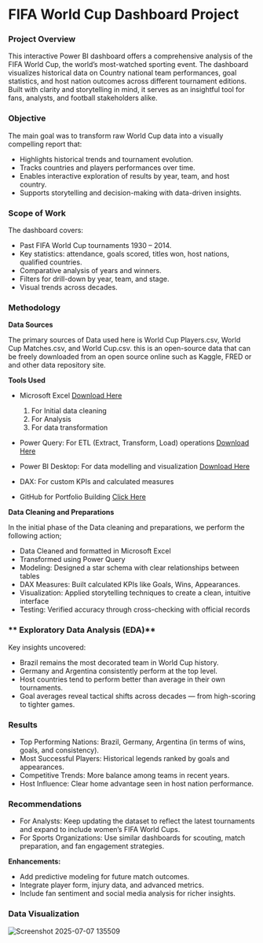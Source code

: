# FIFA World Cup Dashboard Project

### **Project Overview**
This interactive Power BI dashboard offers a comprehensive analysis of the FIFA World Cup, the world’s most-watched sporting event. The dashboard visualizes historical data on Country national team performances, goal statistics, and host nation outcomes across different tournament editions. Built with clarity and storytelling in mind, it serves as an insightful tool for fans, analysts, and football stakeholders alike.

### **Objective**
The main goal was to transform raw World Cup data into a visually compelling report that:
- Highlights historical trends and tournament evolution.
- Tracks countries and players performances over time.
- Enables interactive exploration of results by year, team, and host country.
- Supports storytelling and decision-making with data-driven insights.

### **Scope of Work**
The dashboard covers:
- Past FIFA World Cup tournaments 1930 – 2014.
- Key statistics: attendance, goals scored, titles won, host nations, qualified countries.
- Comparative analysis of years and winners.
- Filters for drill-down by year, team, and stage.
- Visual trends across decades.

### **Methodology**

**Data Sources**

The primary sources of Data used here is World Cup Players.csv, World Cup Matches.csv, and World Cup.csv. this is an open-source data that can be freely downloaded from an open source online such as Kaggle, FRED or and other data repository site.

**Tools Used**
- Microsoft Excel [Download Here](https://www.Microsoft.com)
  1. For Initial data cleaning
  2. For Analysis
  3. For data transformation

- Power Query: For ETL (Extract, Transform, Load) operations [Download Here](https://learn.microsoft.com/en-us/power-query/)

- Power BI Desktop: For data modelling and visualization [Download Here](https://powerbi.microsoft.com)

- DAX: For custom KPIs and calculated measures 

- GitHub for Portfolio Building	[Click Here](https://github.com)

**Data Cleaning and Preparations**

In the initial phase of the Data cleaning and preparations, we perform the following action;
- Data Cleaned and formatted in Microsoft Excel 
- Transformed using Power Query
- Modeling: Designed a star schema with clear relationships between tables
- DAX Measures: Built calculated KPIs like Goals, Wins, Appearances.
- Visualization: Applied storytelling techniques to create a clean, intuitive interface
- Testing: Verified accuracy through cross-checking with official records

### ** Exploratory Data Analysis (EDA)**
Key insights uncovered:
- Brazil remains the most decorated team in World Cup history.
- Germany and Argentina consistently perform at the top level.
- Host countries tend to perform better than average in their own tournaments.
- Goal averages reveal tactical shifts across decades — from high-scoring to tighter games.

### **Results**
- Top Performing Nations: Brazil, Germany, Argentina (in terms of wins, goals, and consistency).
- Most Successful Players: Historical legends ranked by goals and appearances.
- Competitive Trends: More balance among teams in recent years.
- Host Influence: Clear home advantage seen in host nation performance.

### **Recommendations**

- For Analysts: Keep updating the dataset to reflect the latest tournaments and expand to include women’s FIFA World Cups.
- For Sports Organizations: Use similar dashboards for scouting, match preparation, and fan engagement strategies.

**Enhancements:**
- Add predictive modeling for future match outcomes.
- Integrate player form, injury data, and advanced metrics.
- Include fan sentiment and social media analysis for richer insights.

### **Data Visualization**
![Screenshot 2025-07-07 135509](https://github.com/user-attachments/assets/af04b2c9-0f40-47c1-8488-0df75892d7ec)
